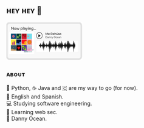 ## ʜᴇʏ ʜᴇʏ 👋

<img src= "https://raw.githubusercontent.com/Wolam/Wolam/master/music.png" height=100 width=200>

### ᴀʙᴏᴜᴛ

🐍 Python, ☕ Java and 🇨 are my way to go (for now).\
💬 English and Spanish.\
💻 Studying software engineering.\
👶 Learning web sec.\
🌊 Danny Ocean.

